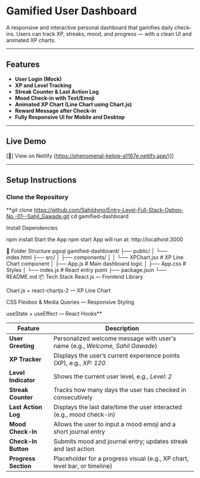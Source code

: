 #  Gamified User Dashboard

A responsive and interactive personal dashboard that gamifies daily check-ins. Users can track XP, streaks, mood, and progress — with a clean UI and animated XP charts.

---

##  Features

- **User Login (Mock)**
- **XP and Level Tracking**
- **Streak Counter & Last Action Log**
- **Mood Check-in with Text/Emoji**
- **Animated XP Chart (Line Chart using Chart.js)**
- **Reward Message after Check-in**
- **Fully Responsive UI for Mobile and Desktop**

---

## Live Demo

[🔗[ View on Netlify (https://phenomenal-kelpie-a1167e.netlify.app/)]]

---

##  Setup Instructions

### Clone the Repository

**git clone https://github.com/Sahildyno/Entry-Level-Full-Stack-Option-No.-01--Sahil_Gawade.git
cd gamified-dashboard


Install Dependencies

npm install
Start the App
npm start
App will run at: http://localhost:3000

🔧 Folder Structure
pgsql
gamified-dashboard/
├── public/
│   └── index.html
├── src/
│   ├── components/
│   │   └── XPChart.jsx       # XP Line Chart component
│   ├── App.js                # Main dashboard logic
│   ├── App.css               # Styles
│   └── index.js              # React entry point
├── package.json
└── README.md
📦 Tech Stack
React.js — Frontend Library

Chart.js + react-chartjs-2 — XP Line Chart

CSS Flexbox & Media Queries — Responsive Styling

useState + useEffect — React Hooks**

| Feature               | Description                                                                   |
| ----------------------| ----------------------------------------------------------------------------- |
|  **User Greeting**    | Personalized welcome message with user's name (e.g., *Welcome, Sahil Gawade*) |
|  **XP Tracker**       | Displays the user’s current experience points (XP), e.g., *XP: 120*           |
|  **Level Indicator**  | Shows the current user level, e.g., *Level: 2*                                |
|  **Streak Counter**   | Tracks how many days the user has checked in consecutively                    |
|  **Last Action Log**  | Displays the last date/time the user interacted (e.g., mood check-in)         |
|  **Mood Check-In**    | Allows the user to input a mood emoji and a short journal entry               |
|  **Check-In Button**  | Submits mood and journal entry; updates streak and last action                |
|  **Progress Section** | Placeholder for a progress visual (e.g., XP chart, level bar, or timeline)    |
